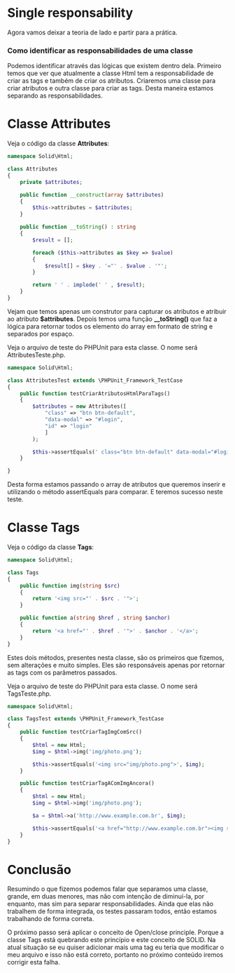 # Single responsability

Agora vamos deixar a teoria de lado e partir para a prática.

### Como identificar as responsabilidades de uma classe

Podemos identificar através das lógicas que existem dentro dela. Primeiro temos que ver que atualmente a classe Html tem a responsabilidade de criar as tags e também de criar os atributos. Criaremos uma classe para criar atributos e outra classe para criar as tags. Desta maneira estamos separando as responsabilidades.

# Classe Attributes

Veja o código da classe **Attributes**:

```php
namespace Solid\Html;

class Attributes
{
    private $attributes;

    public function __construct(array $attributes)
    {
        $this->attributes = $attributes;
    }

    public function __toString() : string
    {
        $result = [];

        foreach ($this->attributes as $key => $value)
        {
            $result[] = $key . '="' . $value . '"';
        }

        return ' ' . implode(' ' , $result);
    }
}
```

Vejam que temos apenas um construtor para capturar os atributos e atribuir ao atributo **$attributes**. Depois temos uma função **__toString()** que faz a lógica para retornar todos os elemento do array em formato de string e separados por espaço.

Veja o arquivo de teste do PHPUnit para esta classe. O nome será AttributesTeste.php.

```php
namespace Solid\Html;

class AttributesTest extends \PHPUnit_Framework_TestCase
{
    public function testCriarAtributosHtmlParaTags()
    {
        $attributes = new Attributes([
            "class" => "btn btn-default",
            "data-modal" => "#login",
            "id" => "login"
            ]
        );

        $this->assertEquals(' class="btn btn-default" data-modal="#login" id="login"' , $attributes);
    }

}
```

Desta forma estamos passando o array de atributos que queremos inserir e utilizando o método assertEquals para comparar. E teremos sucesso neste teste.

# Classe Tags

Veja o código da classe **Tags**:

```php
namespace Solid\Html;

class Tags
{
    public function img(string $src)
    {
        return '<img src="' . $src . '">';
    }

    public function a(string $href , string $anchor)
    {
        return '<a href="' . $href . '">' . $anchor . '</a>';
    }
}
```

Estes dois métodos, presentes nesta classe, são os primeiros que fizemos, sem alterações e muito simples. Eles são responsáveis apenas por retornar as tags com os parâmetros passados.

Veja o arquivo de teste do PHPUnit para esta classe. O nome será TagsTeste.php.

```php
namespace Solid\Html;

class TagsTest extends \PHPUnit_Framework_TestCase
{
    public function testCriarTagImgComSrc()
    {
        $html = new Html;
        $img = $html->img('img/photo.png');

        $this->assertEquals('<img src="img/photo.png">', $img);
    }

    public function testCriarTagAComImgAncora()
    {
        $html = new Html;
        $img = $html->img('img/photo.png');

        $a = $html->a('http://www.example.com.br', $img);

        $this->assertEquals('<a href="http://www.example.com.br"><img src="img/photo.png"></a>', $a);
    }
}
```

# Conclusão

Resumindo o que fizemos podemos falar que separamos uma classe, grande, em duas menores, mas não com intenção de diminuí-la, por enquanto, mas sim para separar responsabilidades. Ainda que elas não trabalhem de forma integrada, os testes passaram todos, então estamos trabalhando de forma correta.

O próximo passo será aplicar o conceito de Open/close principle. Porque a classe Tags está quebrando este princípio e este conceito de SOLID. Na atual situação se eu quiser adicionar mais uma tag eu teria que modificar o meu arquivo e isso não está correto, portanto no próximo conteúdo iremos corrigir esta falha.